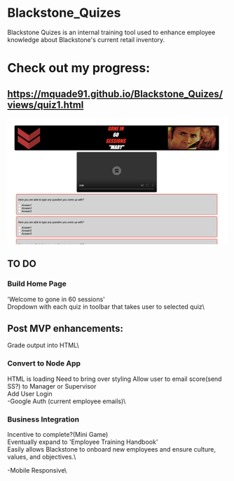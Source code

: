 # Blackstone_Quizes

Blackstone Quizes is an internal training tool used to enhance employee knowledge about Blackstone's current retail inventory.


# Check out my progress:

## https://mquade91.github.io/Blackstone_Quizes/views/quiz1.html

![Home Page](/public/quiz.png)

## TO DO

### Build Home Page
'Welcome to gone in 60 sessions'\
Dropdown with each quiz in toolbar that
takes user to selected quiz\


## Post MVP enhancements:
Grade output into HTML\

### Convert to Node App
HTML is loading
Need to bring over styling
Allow user to email score(send SS?) to Manager or Supervisor\
Add User Login\
    -Google Auth (current employee emails)\

### Business Integration
Incentive to complete?(Mini Game)\
Eventually expand to 'Employee Training Handbook'\
  Easily allows Blackstone to onboard new employees and ensure culture, values, and objectives.\

  -Mobile Responsive\
